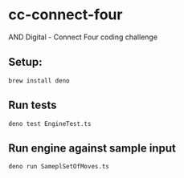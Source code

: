 # cc-connect-four
AND Digital - Connect Four coding challenge

## Setup:

```shell
brew install deno
```

## Run tests

```shell
deno test EngineTest.ts
```

## Run engine against sample input

```shell
deno run SameplSetOfMoves.ts
```

